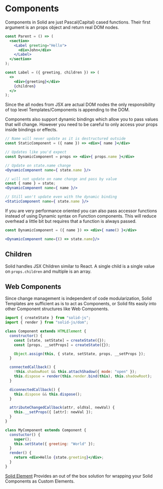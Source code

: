 # Components

Components in Solid are just Pascal(Capital) cased functions. Their first argument is an props object and return real DOM nodes.

```jsx
const Parent = () => (
  <section>
    <Label greeting="Hello">
      <div>John</div>
    </Label>
  </section>
);

const Label = ({ greeting, children }) => (
  <>
    <div>{greeting}</div>
    {children}
  </>
);
```

Since the all nodes from JSX are actual DOM nodes the only responsibility of top level Templates/Components is appending to the DOM.

Components also support dynamic bindings which allow you to pass values that will change. However you need to be careful to only access your props inside bindings or effects.

```jsx
// Name will never update as it is destructured outside
const StaticComponent = ({ name }) => <div>{ name }</div>

// Updates like you'd expect
const DynamicComponent = props => <div>{ props.name }</div>

// Update on state.name change
<DynamicComponent name={ state.name }/>

// will not update on name change and pass by value
const { name } = state;
<DynamicComponent name={ name }/>

// Still won't update even with the dynamic binding
<StaticComponent name={ state.name }/>
```

If you are very performance oriented you can also pass accessor functions instead of using Dynamic syntax on Function components. This will reduce overhead a little bit but requires that a function is always passed.

```jsx
const DynamicComponent = ({ name }) => <div>{ name() }</div>

<DynamicComponent name={() => state.name}/>
```

## Children

Solid handles JSX Children similar to React. A single child is a single value on `props.children` and multiple is an array.

## Web Components

Since change management is independent of code modularization, Solid Templates are sufficient as is to act as Components, or Solid fits easily into other Component structures like Web Components.

```jsx
import { createState } from "solid-js";
import { render } from "solid-js/dom";

class Component extends HTMLElement {
  constructor() {
    const [state, setState] = createState({});
    const [props, __setProps] = createState({});

    Object.assign(this, { state, setState, props, __setProps });
  }

  connectedCallback() {
    !this.shadowRoot && this.attachShadow({ mode: "open" });
    this.dispose = render(this.render.bind(this), this.shadowRoot);
  }

  diconnectedCallback() {
    this.dispose && this.dispose();
  }

  attributeChangedCallback(attr, oldVal, newVal) {
    this.__setProps({ [attr]: newVal });
  }
}

class MyComponent extends Component {
  constuctor() {
    super();
    this.setState({ greeting: "World" });
  }
  render() {
    return <div>Hello {state.greeting}</div>;
  }
}
```

[Solid Element](https://github.com/ryansolid/solid-element) Provides an out of the box solution for wrapping your Solid Components as Custom Elements.
